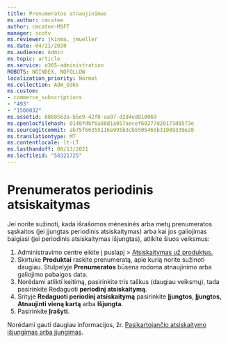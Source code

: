 ```yaml
---
title: Prenumeratos atnaujinimas
ms.author: cmcatee
author: cmcatee-MSFT
manager: scotv
ms.reviewer: jkinma, jmueller
ms.date: 04/21/2020
ms.audience: Admin
ms.topic: article
ms.service: o365-administration
ROBOTS: NOINDEX, NOFOLLOW
localization_priority: Normal
ms.collection: Adm_O365
ms.custom:
- commerce_subscriptions
- "493"
- "1500032"
ms.assetid: 6860563a-b5e9-42f0-aa97-d2d4ed810069
ms.openlocfilehash: 0148fdbf6a88d1a057aecef60277d20173d8573e
ms.sourcegitcommit: ab75f66355116e995b3cb5505465b31989339e28
ms.translationtype: MT
ms.contentlocale: lt-LT
ms.lasthandoff: 08/13/2021
ms.locfileid: "58321725"
---
```

# <a name="subscription-recurring-billing"></a>Prenumeratos periodinis atsiskaitymas

Jei norite sužinoti, kada išrašomos mėnesinės  arba metų prenumeratos sąskaitos (jei įjungtas  periodinis atsiskaitymas) arba kai jos galiojimas baigiasi (jei periodinis atsiskaitymas išjungtas), atlikite šiuos veiksmus:
  
1. Administravimo centre eikite į  puslapį \> [Atsiskaitymas už produktus.](https://go.microsoft.com/fwlink/p/?linkid=842054)
2. Skirtuke **Produktai** raskite prenumeratą, apie kurią norite sužinoti daugiau. Stulpelyje **Prenumeratos** būsena rodoma atnaujinimo arba galiojimo pabaigos data.
3. Norėdami atlikti keitimą, pasirinkite tris taškus (daugiau veiksmų), tada pasirinkite Redaguoti **periodinį atsiskaitymą**.
4. Srityje **Redaguoti periodinį atsiskaitymą** pasirinkite **Įjungtos**, **Įjungtos, Atnaujinti vieną kartą** arba **Išjungta**.
5. Pasirinkite **Įrašyti**.

Norėdami gauti daugiau informacijos, žr. [Pasikartojančio atsiskaitymo išjungimas arba įjungimas](https://docs.microsoft.com/microsoft-365/commerce/subscriptions/renew-your-subscription).